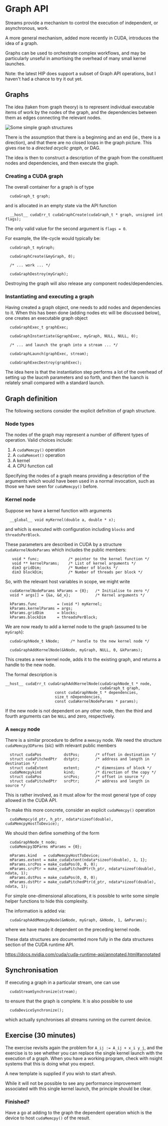 # Graph API

Streams provide a mechanism to control the execution of independent,
or asynchronous, work.

A more general mechanism, added more recently in CUDA, introduces the
idea of a graph.

Graphs can be used to orchestrate complex workflows, and may be
particularly unseful in amortising the overhead of many small
kernel launches.

Note: the latest HIP does support a subset of Graph API operations,
but I haven't had a chance to try it out yet.


## Graphs

The idea (taken from graph theory) is to represent individual executable
items of work by the nodes of the graph, and the dependencies between
them as edges connecting the relevant nodes.

![Some simple graph structures](../images/graph.svg)

There is the assumption that there is a beginning and an end (ie., there
is a direction), and that there are no closed loops in the graph picture.
This gives rise to a *directed acyclic graph*, or DAG.

The idea is then to construct a description of the graph from the
constituent nodes and dependencies, and then execute the graph.

### Creating a CUDA graph

The overall container for a graph is of type
```
  cudaGraph_t graph;
```
and is allocated in an empty state via the API function
```
  __host__ cudaErr_t cudaGraphCreate(cudaGraph_t * graph, unsigned int flags);
```
The only valid value for the second argument is `flags = 0`.

For example, the life-cycle would typically be:
```
  cudaGraph_t myGraph;

  cudaGraphCreate(&myGraph, 0);

  /* ... work ... */

  cudaGraphDestroy(myGraph);
```
Destroying the graph will also release any component nodes/dependencies.


### Instantiating and executing a graph

Having created a graph object, one needs to add nodes and dependencies
to it. When this has been done (adding nodes etc will be discussed below),
one creates an executable graph object
```
  cudaGraphExec_t graphExec;

  cudaGraphInstantiate(&graphExec, myGraph, NULL, NULL, 0);

  /* ... and launch the graph into a stream ... */

  cudaGraphLaunch(graphExec, stream);

  cudaGraphExecDestroy(graphExec);
```
The idea here is that the instantiation step performs a lot of the
overhead of setting up the laucnh parameters and so forth, and then
the luanch is relately small compared with a standard launch.


## Graph definition

The following sections consider the explicit definition of graph
structure.

### Node types

The nodes of the graph may represent a number of different types of
operation. Valid choices include:

1. A `cudaMemcpy()` operation
2. A `cudaMemset()` operation
3. A kernel
4. A CPU function call

Specifying the nodes of a graph means providing a description of the
arguments which would have been used in a normal invocation, such as
those we have seen for `cudaMemcpy()` before.

### Kernel node

Suppose we have a kernel function with arguments
```
  __global__ void myKernel(double a, double * x);
```
and which is executed with configuration including `blocks` and
`threadsPerBlock`.

These parameters are described in CUDA by a structure `cudaKernelNodeParams`
which includes the public members:
```
   void * func;             /* pointer to the kernel function */
   void ** kernelParams;    /* List of kernel arguments */
   dim3 gridDim;            /* Number of blocks */
   dim3 blockDim;           /* Number of threads per block */
```
So, with the relevant host variables in scope, we might write
```
  cudaKernelNodeParams kParams = {0};   /* Initialise to zero */
  void * args[] = {&a, &d_x};           /* Kernel arguments */

  kParams.func         = (void *) myKernel;
  kParams.kernelParams = args;
  kParams.gridDim      = blocks;
  kParams.blockDim     = threadsPerBlock;
```
We are now ready to add a kernel node to the graph (assumed to
be `myGraph`):
```
  cudaGraphNode_t kNode;     /* handle to the new kernel node */

  cudaGraphAddKernelNode(&kNode, myGraph, NULL, 0, &kParams);
```
This creates a new kernel node, adds it to the existing graph, and
returns a handle to the new node.

The formal description is
```
__host__ cudaErr_t cudaGraphAddKernelNode(cudaGraphNode_t * node,
                                          cudaGraph_t graph,
					  const cudaGraphNode_t * dependencies,
					  size_t nDependencies,
					  const cudaKernelNodeParams * params);
```
If the new node is not dependent on any other node, then the third and
fourth arguments can be `NULL` and zero, respectively.

### A `memcpy` node

There is a similar procedure to define a `memcpy` node. We need the
structure `cudaMemcpy3DParms` (sic) with relevant public members
```
  struct cudaPos          dstPos;       /* offset in destination */
  struct cudaPitchedPtr   dstptr;       /* address and length in destination */
  struct cudaExtent       extent;       /* dimensions of block */
  cudaMemcpykind          kind;         /* direction of the copy */
  struct cudaPos          srcPos;       /* offset in source */
  struct cudaPitchedPtr   srcPtr;       /* address and length in source */
```
This is rather involved, as it must allow for the most general
type of copy allowed in the CUDA API.

To make this more concrete, consider an explicit `cudaMemcpy()` operation
```
  cudaMempcy(d_ptr, h_ptr, ndata*sizeof(double), cudaMemcpyHostToDevice);
```
We should then define something of the form
```
  cudaGraphNode_t node;
  cudaMemcpy3DParms mParams = {0};

  mParams.kind   = cudaMemcpyHostToDevice;
  mParams.extent = make_cudaExtent(ndata*sizeof(double), 1, 1};
  mParams.srcPos = make_cudaPos(0, 0, 0);
  mParams.srcPtr = make_cudaPitchedPtr(h_ptr, ndata*sizeof(double), ndata, 1);
  mParams.dstPos = make_cudaPos(0, 0, 0);
  mParams.dstPtr = make_cudaPitchedPtr(d_ptr, ndata*sizeof(double), ndata, 1);
```
For simple one-dimensional allocations, it is possible to write some
simple helper functions to hide this complexity.

The information is added via:
```
  cudaGraphAddMemcpyNode(&mNode, myGraph, &kNode, 1, &mParams);
```
where we have made it dependent on the preceding kernel node.


These data structures are documented more fully in the data structures
section of the CUDA runtime API.

https://docs.nvidia.com/cuda/cuda-runtime-api/annotated.html#annotated

## Synchronisation

If executing a graph in a particular stream, one can use
```
  cudaStreamSynchronize(stream);
```
to ensure that the graph is complete. It is also possible to use
```
  cudaDeviceSynchronize();
```
which actually synchronises all streams running on the current
device.


## Exercise (30 minutes)

The exercise revisits again the problem for `A_ij := A_ij + x_i y_j`,
and the exercise is to see whether you can replace the single
kernel launch with the execution of a graph. When you have a
working program, check with nsight systems that this is doing what
you expect.

A new template is supplied if you wish to start afresh.

While it will not be possible to see any performance improvement
associated with this single kernel launch, the principle should
be clear.

### Finished?

Have a go at adding to the graph the dependent operation which is the
device to host `cudaMemcpy()` of the result.

